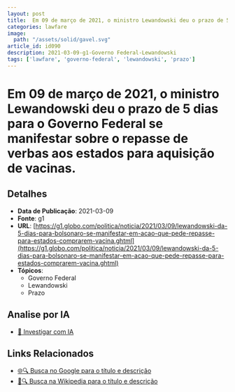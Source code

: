 ```yaml
---
layout: post
title:  Em 09 de março de 2021, o ministro Lewandowski deu o prazo de 5 dias para o Governo Federal se manifestar sobre o repasse de verbas aos estados para aquisição de vacinas.
categories: lawfare
image: 
  path: "/assets/solid/gavel.svg"
article_id: id090
description: 2021-03-09-g1-Governo Federal-Lewandowski
tags: ['lawfare', 'governo-federal', 'lewandowski', 'prazo']
---
```


# Em 09 de março de 2021, o ministro Lewandowski deu o prazo de 5 dias para o Governo Federal se manifestar sobre o repasse de verbas aos estados para aquisição de vacinas.

## Detalhes
- **Data de Publicação**: 2021-03-09
- **Fonte**: g1
- **URL**: [https://g1.globo.com/politica/noticia/2021/03/09/lewandowski-da-5-dias-para-bolsonaro-se-manifestar-em-acao-que-pede-repasse-para-estados-comprarem-vacina.ghtml](https://g1.globo.com/politica/noticia/2021/03/09/lewandowski-da-5-dias-para-bolsonaro-se-manifestar-em-acao-que-pede-repasse-para-estados-comprarem-vacina.ghtml)
- **Tópicos**:
  - Governo Federal
  - Lewandowski
  - Prazo

## Analise por IA
- [🤖 Investigar com IA](https://www.perplexity.ai/search?q=%22not%C3%ADcia%20artigo%20Brasil%22%20Em%2009%20de%20mar%C3%A7o%20de%202021%2C%20o%20ministro%20Lewandowski%20deu%20o%20prazo%20de%205%20dias%20para%20o%20Governo%20Federal%20se%20manifestar%20sobre%20o%20repasse%20de%20verbas%20aos%20estados%20para%20aquisi%C3%A7%C3%A3o%20de%20vacinas.%20g1%202021-03-09)

## Links Relacionados
- [🌐🔍 Busca no Google para o título e descrição](https://www.google.com/search?q=%22not%C3%ADcia%20artigo%20Brasil%22%20Em%2009%20de%20mar%C3%A7o%20de%202021%2C%20o%20ministro%20Lewandowski%20deu%20o%20prazo%20de%205%20dias%20para%20o%20Governo%20Federal%20se%20manifestar%20sobre%20o%20repasse%20de%20verbas%20aos%20estados%20para%20aquisi%C3%A7%C3%A3o%20de%20vacinas.%20g1%202021-03-09)
- [📖🔍 Busca na Wikipedia para o título e descrição](https://pt.wikipedia.org/w/index.php?search=%22not%C3%ADcia%20artigo%20Brasil%22%20Em%2009%20de%20mar%C3%A7o%20de%202021%2C%20o%20ministro%20Lewandowski%20deu%20o%20prazo%20de%205%20dias%20para%20o%20Governo%20Federal%20se%20manifestar%20sobre%20o%20repasse%20de%20verbas%20aos%20estados%20para%20aquisi%C3%A7%C3%A3o%20de%20vacinas.%20g1%202021-03-09)

